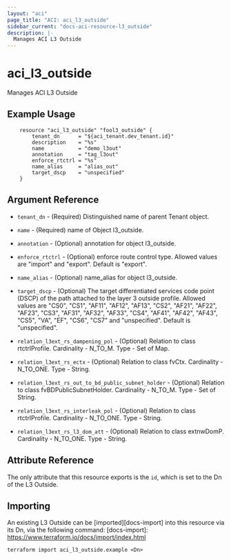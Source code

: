 ```yaml
---
layout: "aci"
page_title: "ACI: aci_l3_outside"
sidebar_current: "docs-aci-resource-l3_outside"
description: |-
  Manages ACI L3 Outside
---
```


# aci_l3_outside #
Manages ACI L3 Outside

## Example Usage ##

```hcl
	resource "aci_l3_outside" "fool3_outside" {
		tenant_dn      = "${aci_tenant.dev_tenant.id}"
		description    = "%s"
		name           = "demo_l3out"
		annotation     = "tag_l3out"
		enforce_rtctrl = "%s"
		name_alias     = "alias_out"
		target_dscp    = "unspecified"
	}
```
## Argument Reference ##
* `tenant_dn` - (Required) Distinguished name of parent Tenant object.
* `name` - (Required) name of Object l3_outside.
* `annotation` - (Optional) annotation for object l3_outside.
* `enforce_rtctrl` - (Optional) enforce route control type. Allowed values are "import" and "export". Default is "export".
* `name_alias` - (Optional) name_alias for object l3_outside.
* `target_dscp` - (Optional) The target differentiated services code point (DSCP) of the path attached to the layer 3 outside profile. Allowed values are "CS0", "CS1", "AF11",	"AF12",	"AF13",	"CS2",	"AF21",	"AF22",	"AF23",	"CS3",	"AF31",	"AF32",	"AF33",	"CS4",	"AF41",	"AF42",	"AF43",	"CS5",	"VA",	"EF",	"CS6",	"CS7"	and "unspecified". Default is "unspecified".

* `relation_l3ext_rs_dampening_pol` - (Optional) Relation to class rtctrlProfile. Cardinality - N_TO_M. Type - Set of Map.
                
* `relation_l3ext_rs_ectx` - (Optional) Relation to class fvCtx. Cardinality - N_TO_ONE. Type - String.
                
* `relation_l3ext_rs_out_to_bd_public_subnet_holder` - (Optional) Relation to class fvBDPublicSubnetHolder. Cardinality - N_TO_M. Type - Set of String.
                
* `relation_l3ext_rs_interleak_pol` - (Optional) Relation to class rtctrlProfile. Cardinality - N_TO_ONE. Type - String.
                
* `relation_l3ext_rs_l3_dom_att` - (Optional) Relation to class extnwDomP. Cardinality - N_TO_ONE. Type - String.
                


## Attribute Reference

The only attribute that this resource exports is the `id`, which is set to the
Dn of the L3 Outside.

## Importing ##

An existing L3 Outside can be [imported][docs-import] into this resource via its Dn, via the following command:
[docs-import]: https://www.terraform.io/docs/import/index.html


```
terraform import aci_l3_outside.example <Dn>
```